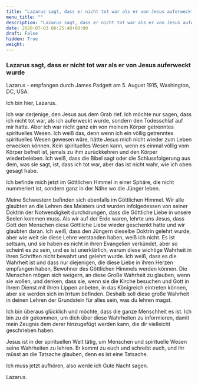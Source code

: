 ```yaml
---
title: "Lazarus sagt, dass er nicht tot war als er von Jesus auferweckt wurde"
menu_title: ""
description: "Lazarus sagt, dass er nicht tot war als er von Jesus auferweckt wurde"
date: 2020-07-03 06:25:48+00:00
draft: False
hidden: True
weight:
---
```

### Lazarus sagt, dass er nicht tot war als er von Jesus auferweckt wurde

Lazarus - empfangen durch James Padgett am 5. August 1915, Washington, DC, USA.

Ich bin hier, Lazarus.

Ich war derjenige, den Jesus aus dem Grab rief. Ich möchte nur sagen, dass ich nicht tot war, als ich auferweckt wurde, sondern den Todesschlaf auf mir hatte. Aber ich war nicht ganz ein von meinem Körper getrenntes spirituelles Wesen. Ich weiß das, denn wenn ich ein völlig getrenntes spirituelles Wesen gewesen wäre, hätte Jesus mich nicht wieder zum Leben erwecken können. Kein spirituelles Wesen kann, wenn es einmal völlig vom Körper befreit ist, jemals zu ihm zurückkehren und den Körper wiederbeleben. Ich weiß, dass die Bibel sagt oder die Schlussfolgerung aus dem, was sie sagt, ist, dass ich tot war, aber das ist nicht wahr, wie ich oben gesagt habe.

Ich befinde mich jetzt im Göttlichen Himmel in einer Sphäre, die nicht nummeriert ist, sondern ganz in der Nähe wo die Jünger leben.

Meine Schwestern befinden sich ebenfalls im Göttlichen Himmel. Wir alle glaubten an die Lehren des Meisters und wurden infolgedessen von seiner Doktrin der Notwendigkeit durchdrungen, dass die Göttliche Liebe in unsere Seelen kommen muss. Als wir auf der Erde waren, lehrte uns Jesus, dass Gott den Menschen diese Göttliche Liebe wieder geschenkt hatte und wir glaubten daran. Ich weiß, dass den Jüngern dieselbe Doktrin gelehrt wurde, aber wie weit sie diese Lehre verstanden haben, weiß ich nicht. Es ist seltsam, und sie haben es nicht in ihren Evangelien verkündet, aber so scheint es zu sein, und es ist unerklärlich, warum diese wichtige Wahrheit in ihren Schriften nicht bewahrt und gelehrt wurde. Ich weiß, dass es die Wahrheit ist und dass nur diejenigen, die diese Liebe in ihren Herzen empfangen haben, Bewohner des Göttlichen Himmels werden können. Die Menschen mögen sich weigern, an diese Große Wahrheit zu glauben, wenn sie wollen, und denken, dass sie, wenn sie die Kirche besuchen und Gott in ihrem Dienst mit ihren Lippen anbeten, in das Königreich eintreten können, aber sie werden sich im Irrtum befinden. Deshalb soll diese große Wahrheit in deinen Lehren der Grundstein für alles sein, was du lehren magst.

Ich bin überaus glücklich und möchte, dass die ganze Menschheit es ist. Ich bin zu dir gekommen, um dich über diese Wahrheiten zu informieren, damit mein Zeugnis dem derer hinzugefügt werden kann, die dir vielleicht geschrieben haben.

Jesus ist in der spirituellen Welt tätig, um Menschen und spirituelle Wesen seine Wahrheiten zu lehren. Er kommt zu euch und schreibt euch, und ihr müsst an die Tatsache glauben, denn es ist eine Tatsache.

Ich muss jetzt aufhören, also werde ich Gute Nacht sagen.

Lazarus.
